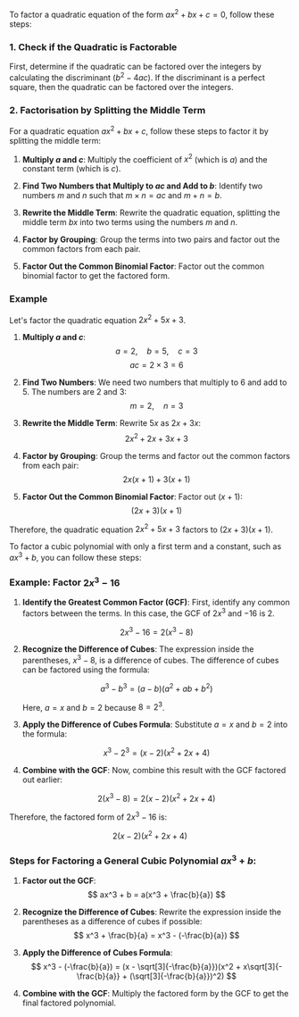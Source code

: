 To factor a quadratic equation of the form $ax^2 + bx + c = 0$, follow these steps:

### 1. Check if the Quadratic is Factorable

First, determine if the quadratic can be factored over the integers by calculating the discriminant ($b^2 - 4ac$). If the discriminant is a perfect square, then the quadratic can be factored over the integers.

### 2. Factorisation by Splitting the Middle Term

For a quadratic equation $ax^2 + bx + c$, follow these steps to factor it by splitting the middle term:

1. **Multiply $a$ and $c$**: Multiply the coefficient of $x^2$ (which is $a$) and the constant term (which is $c$).

2. **Find Two Numbers that Multiply to $ac$ and Add to $b$**: Identify two numbers $m$ and $n$ such that $m \times n = ac$ and $m + n = b$.

3. **Rewrite the Middle Term**: Rewrite the quadratic equation, splitting the middle term $bx$ into two terms using the numbers $m$ and $n$.

4. **Factor by Grouping**: Group the terms into two pairs and factor out the common factors from each pair.

5. **Factor Out the Common Binomial Factor**: Factor out the common binomial factor to get the factored form.

### Example

Let's factor the quadratic equation $2x^2 + 5x + 3$.

1. **Multiply $a$ and $c$**:
   $$
   a = 2, \quad b = 5, \quad c = 3
   $$
   $$
   ac = 2 \times 3 = 6
   $$

2. **Find Two Numbers**:
   We need two numbers that multiply to 6 and add to 5. The numbers are 2 and 3:
   $$
   m = 2, \quad n = 3
   $$

3. **Rewrite the Middle Term**:
   Rewrite $5x$ as $2x + 3x$:
   $$
   2x^2 + 2x + 3x + 3
   $$

4. **Factor by Grouping**:
   Group the terms and factor out the common factors from each pair:
   $$
   2x(x + 1) + 3(x + 1)
   $$

5. **Factor Out the Common Binomial Factor**:
   Factor out $(x + 1)$:
   $$
   (2x + 3)(x + 1)
   $$

Therefore, the quadratic equation $2x^2 + 5x + 3$ factors to $(2x + 3)(x + 1)$.

To factor a cubic polynomial with only a first term and a constant, such as $ax^3 + b$, you can follow these steps:

### Example: Factor $2x^3 - 16$

1. **Identify the Greatest Common Factor (GCF)**:
   First, identify any common factors between the terms. In this case, the GCF of $2x^3$ and $-16$ is $2$.

   $$
   2x^3 - 16 = 2(x^3 - 8)
   $$

2. **Recognize the Difference of Cubes**:
   The expression inside the parentheses, $x^3 - 8$, is a difference of cubes. The difference of cubes can be factored using the formula:

   $$
   a^3 - b^3 = (a - b)(a^2 + ab + b^2)
   $$

   Here, $a = x$ and $b = 2$ because $8 = 2^3$.

3. **Apply the Difference of Cubes Formula**:
   Substitute $a = x$ and $b = 2$ into the formula:

   $$
   x^3 - 2^3 = (x - 2)(x^2 + 2x + 4)
   $$

4. **Combine with the GCF**:
   Now, combine this result with the GCF factored out earlier:

   $$
   2(x^3 - 8) = 2(x - 2)(x^2 + 2x + 4)
   $$

Therefore, the factored form of $2x^3 - 16$ is:

$$
2(x - 2)(x^2 + 2x + 4)
$$

### Steps for Factoring a General Cubic Polynomial $ax^3 + b$:

1. **Factor out the GCF**:
   $$
   ax^3 + b = a(x^3 + \frac{b}{a})
   $$

2. **Recognize the Difference of Cubes**:
   Rewrite the expression inside the parentheses as a difference of cubes if possible:
   $$
   x^3 + \frac{b}{a} = x^3 - (-\frac{b}{a})
   $$

3. **Apply the Difference of Cubes Formula**:
   $$
   x^3 - (-\frac{b}{a}) = (x - \sqrt[3]{-\frac{b}{a}})(x^2 + x\sqrt[3]{-\frac{b}{a}} + (\sqrt[3]{-\frac{b}{a}})^2)
   $$

4. **Combine with the GCF**:
   Multiply the factored form by the GCF to get the final factored polynomial.

